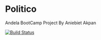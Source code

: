 # Politico
Andela BootCamp Project By Aniebiet Akpan

[![Build Status](https://travis-ci.org/elniebiet/Politico.svg?branch=ft-get-all-offices-163507229)](https://travis-ci.org/elniebiet/Politico)

